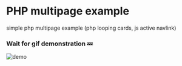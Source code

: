 # PHP multipage example
simple php multipage example (php looping cards, js active navlink)

### Wait for gif demonstration 💤
![demo](https://github.com/kuanJoy/php-multipage/assets/121744592/fef0ec30-6278-4547-9949-1a8aa62d71c6)






